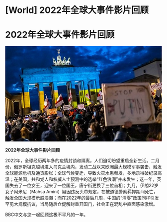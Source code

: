 # [World] 2022年全球大事件影片回顾

#  2022年全球大事件影片回顾

![](p0drzy91.jpg)

**2022年全球大事件影片回顾**


2022年，全球经历两年多的疫情封锁和隔离，人们迫切盼望重启全新生活。二月份，俄罗斯坦克越境进入乌克兰境内，发动二战以来欧洲最大规模军事袭击，触发全球能源危机及通货膨胀；全球气候变迁，导致火灾水患频发，多地录得破纪录高温；在美国，共和党人和权威人士预测中的选举“红色浪潮”并未发生；这一年，英国失去了一位女王，迎来了一位国王，唐宁街更换了三位首相；九月，伊朗22岁女子阿米尼（Mahsa Amini）疑因违反头巾规定，在被道德警察羁押期间死亡，触发全国大规模示威浪潮；而在2022年的最后几周，中国的“清零”政策同样引发罕见大规模抗议，当局随后仓促解封重开国门，社会正在混乱中直面感染激增。

BBC中文与您一起回顾这极不平凡的一年。


